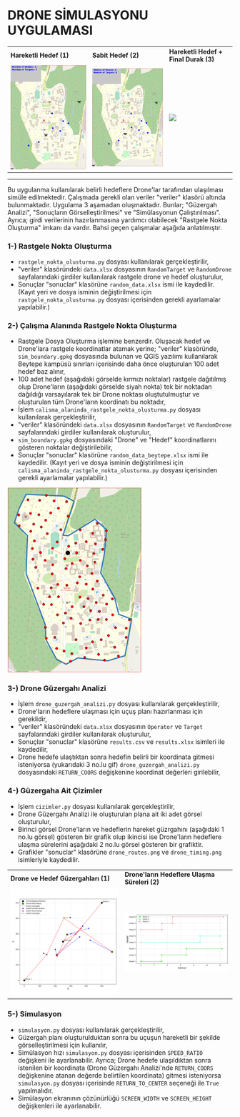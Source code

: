 # DRONE SİMULASYONU UYGULAMASI

<table>
  <tr>
    <td><strong>Hareketli Hedef (1)</strong></td>
    <td><strong>Sabit Hedef (2)</strong></td>
    <td><strong>Hareketli Hedef + Final Durak (3)</strong></td>
   </tr>
  <tr>
    <td><img width="300" src="./images/hareketli_hedef.gif"></td>
    <td><img width="300" src="./images/sabit_hedef.gif"></td>    
    <td><img width="300" src="./images/hareketli_final_durak.gif"></td>
  </tr>
</table>


<hr>

Bu uygulanma kullanılarak belirli hedeflere Drone'lar tarafından ulaşılması simüle edilmektedir. Çalışmada gerekli olan veriler "veriler" klasörü altında bulunmaktadır. Uygulama 3 aşamadan oluşmaktadır. Bunlar; "Güzergah Analizi", "Sonuçların Görselleştirilmesi" ve "Simülasyonun Çalıştırılması". Ayrıca; girdi verilerinin hazırlanmasına yardımcı olabilecek "Rastgele Nokta Oluşturma" imkanı da vardır. Bahsi geçen çalışmalar aşağıda anlatılmıştır.


### 1-) Rastgele Nokta Oluşturma
- `rastgele_nokta_olusturma.py` dosyası kullanılarak gerçekleştirilir,
- "veriler" klasöründeki `data.xlsx` dosyasının `RandomTarget` ve `RandomDrone` sayfalarındaki girdiler kullanılarak rastgele drone ve hedef oluşturulur,
- Sonuçlar "sonuclar" klasörüne `random_data.xlsx` ismi ile kaydedilir. (Kayıt yeri ve dosya isminin değiştirilmesi için `rastgele_nokta_olusturma.py` dosyası içerisinden gerekli ayarlamalar yapılabilir.)

### 2-) Çalışma Alanında Rastgele Nokta Oluşturma
- Rastgele Dosya Oluşturma işlemine benzerdir. Oluşacak hedef ve Drone'lara rastgele koordinatlar atamak yerine; "veriler" klasöründe, `sim_boundary.gpkg` dosyasında bulunan ve QGIS yazılımı kullanılarak Beytepe kampüsü sınırları içerisinde daha önce oluşturulan 100 adet hedef baz alınır,
- 100 adet hedef (aşağıdaki görselde kırmızı noktalar) rastgele dağıtılmış olup Drone'ların (aşağıdaki görselde siyah nokta) tek bir noktadan dağıldığı varsayılarak tek bir Drone noktası oluştutulmuştur ve oluşturulan tüm Drone'ların koordinatı bu noktadır,
- İşlem `calisma_alaninda_rastgele_nokta_olusturma.py` dosyası kullanılarak gerçekleştirilir,
- "veriler" klasöründeki `data.xlsx` dosyasının `RandomTarget` ve `RandomDrone` sayfalarındaki girdiler kullanılarak oluşturulur,
- `sim_boundary.gpkg` dosyasındaki "Drone" ve "Hedef" koordinatlarını gösteren noktalar değiştirilebilir,
- Sonuçlar "sonuclar" klasörüne `random_data_beytepe.xlsx` ismi ile kaydedilir. (Kayıt yeri ve dosya isminin değiştirilmesi için `calisma_alaninda_rastgele_nokta_olusturma.py` dosyası içerisinden gerekli ayarlamalar yapılabilir.)

<td><img width="300" src="./images/beytepe_kampusu.PNG">


### 3-) Drone Güzergahı Analizi
- İşlem `drone_guzergah_analizi.py` dosyası kullanılarak gerçekleştirilir,
- Drone'ların hedeflere ulaşması için uçuş planı hazırlanması için gereklidir,
- "veriler" klasöründeki `data.xlsx` dosyasının `Operator` ve `Target` sayfalarındaki girdiler kullanılarak oluşturulur,
- Sonuçlar "sonuclar" klasörüne `results.csv` ve `results.xlsx` isimleri ile kaydedilir,
- Drone hedefe ulaştıktan sonra hedefin belirli bir koordinata gitmesi isteniyorsa (yukarıdaki 3 no.lu gif) `drone_guzergah_analizi.py` dosyasındaki `RETURN_COORS` değişkenine koordinat değerleri girilebilir,

### 4-) Güzergaha Ait Çizimler
- İşlem `cizimler.py` dosyası kullanılarak gerçekleştirilir,
- Drone Güzergahı Analizi ile oluşturulan plana ait iki adet görsel oluşturulur,
- Birinci görsel Drone'ların ve hedeflerin hareket güzrgahını (aşağıdaki 1 no.lu görsel) gösteren bir grafik olup ikincisi ise Drone'ların hedeflere ulaşma sürelerini aşağıdaki 2 no.lu görsel gösteren bir grafiktir.
- Grafikler "sonuclar" klasörüne `drone_routes.png` ve `drone_timing.png` isimleriyle kaydedilir.
  
<table>
  <tr>
    <td><strong>Drone ve Hedef Güzergahları (1)</strong></td>
    <td><strong>Drone'ların Hedeflere Ulaşma Süreleri (2)</strong></td>
   </tr>
  <tr>
    <td><img width="450" src="./images/drone_routes.png"></td>
    <td><img width="450" src="./images/drone_timing.png"></td>    
  </tr>
</table>


### 5-) Simulasyon
- `simulasyon.py` dosyası kullanılarak gerçekleştirilir,
- Güzergah planı oluşturulduktan sonra bu uçuşun hareketli bir şekilde görselleştirilmesi için kullanılır,
- Simülasyon hızı `simulasyon.py` dosyası içerisinden `SPEED_RATIO` değişkeni ile ayarlanabilir. Ayrıca; Drone hedefe ulaşıldıktan sonra istenilen bir koordinata (Drone Güzergahı Analizi'nde `RETURN_COORS` değişkenine atanan değerde belirtilen koordinata) gitmesi isteniyorsa `simulasyon.py` dosyası içerisinde `RETURN_TO_CENTER` seçeneği ile `True` yapılmalıdır.
- Simülasyon ekranının çözünürlüğü `SCREEN_WIDTH` ve `SCREEN_HEIGHT` değişkenleri ile ayarlanabilir.
  
